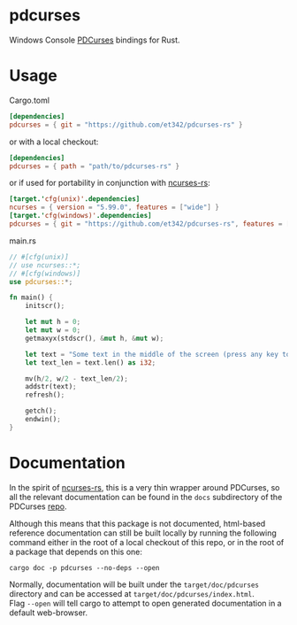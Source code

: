 # pdcurses
Windows Console [PDCurses] bindings for Rust.

# Usage

Cargo.toml

```toml
[dependencies]
pdcurses = { git = "https://github.com/et342/pdcurses-rs" }
```

or with a local checkout:

```toml
[dependencies]
pdcurses = { path = "path/to/pdcurses-rs" }
```

or if used for portability in conjunction with [ncurses-rs]:

```toml
[target.'cfg(unix)'.dependencies]
ncurses = { version = "5.99.0", features = ["wide"] }
[target.'cfg(windows)'.dependencies]
pdcurses = { git = "https://github.com/et342/pdcurses-rs", features = ["ncurses_compat"] }
```

main.rs

```rust
// #[cfg(unix)]
// use ncurses::*;
// #[cfg(windows)]
use pdcurses::*;

fn main() {
    initscr();

    let mut h = 0;
    let mut w = 0;
    getmaxyx(stdscr(), &mut h, &mut w);

    let text = "Some text in the middle of the screen (press any key to exit)";
    let text_len = text.len() as i32;

    mv(h/2, w/2 - text_len/2);
    addstr(text);
    refresh();

    getch();
    endwin();
}
```

# Documentation

In the spirit of [ncurses-rs], this is a very thin wrapper around PDCurses, so all the relevant documentation can be found in the `docs` subdirectory of the PDCurses [repo][PDCurses].

Although this means that this package is not documented, html-based reference documentation can still be built locally by running the following command either in the root of a local checkout of this repo, or in the root of a package that depends on this one:

```
cargo doc -p pdcurses --no-deps --open
```

Normally, documentation will be built under the `target/doc/pdcurses` directory and can be accessed at `target/doc/pdcurses/index.html`. <br>
Flag `--open` will tell cargo to attempt to open generated documentation in a default web-browser.


[ncurses-rs]: https://github.com/jeaye/ncurses-rs
[PDCurses]: https://github.com/wmcbrine/PDCurses
